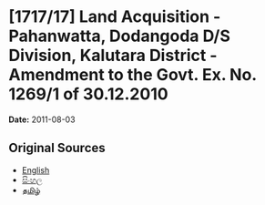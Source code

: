 # [1717/17] Land Acquisition - Pahanwatta, Dodangoda D/S Division, Kalutara District - Amendment to the Govt. Ex. No. 1269/1 of 30.12.2010

**Date:** 2011-08-03

## Original Sources

- [English](https://documents.gov.lk/view/extra-gazettes/2011/8/1717-17_E.pdf)
- [සිංහල](https://documents.gov.lk/view/extra-gazettes/2011/8/1717-17_S.pdf)
- [தமிழ்](https://documents.gov.lk/view/extra-gazettes/2011/8/1717-17_T.pdf)

